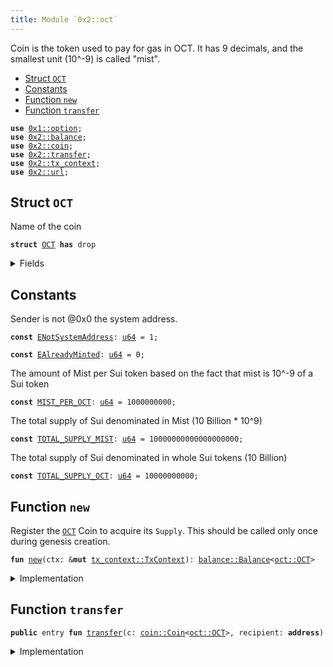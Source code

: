 ```yaml
---
title: Module `0x2::oct`
---
```


Coin<OCT> is the token used to pay for gas in OCT.
It has 9 decimals, and the smallest unit (10^-9) is called "mist".


-  [Struct `OCT`](#0x2_oct_OCT)
-  [Constants](#@Constants_0)
-  [Function `new`](#0x2_oct_new)
-  [Function `transfer`](#0x2_oct_transfer)


<pre><code><b>use</b> <a href="../move-stdlib/option.md#0x1_option">0x1::option</a>;
<b>use</b> <a href="../sui-framework/balance.md#0x2_balance">0x2::balance</a>;
<b>use</b> <a href="../sui-framework/coin.md#0x2_coin">0x2::coin</a>;
<b>use</b> <a href="../sui-framework/transfer.md#0x2_transfer">0x2::transfer</a>;
<b>use</b> <a href="../sui-framework/tx_context.md#0x2_tx_context">0x2::tx_context</a>;
<b>use</b> <a href="../sui-framework/url.md#0x2_url">0x2::url</a>;
</code></pre>



<a name="0x2_oct_OCT"></a>

## Struct `OCT`

Name of the coin


<pre><code><b>struct</b> <a href="../sui-framework/oct.md#0x2_oct_OCT">OCT</a> <b>has</b> drop
</code></pre>



<details>
<summary>Fields</summary>


<dl>
<dt>
<code>dummy_field: bool</code>
</dt>
<dd>

</dd>
</dl>


</details>

<a name="@Constants_0"></a>

## Constants


<a name="0x2_oct_ENotSystemAddress"></a>

Sender is not @0x0 the system address.


<pre><code><b>const</b> <a href="../sui-framework/oct.md#0x2_oct_ENotSystemAddress">ENotSystemAddress</a>: <a href="../move-stdlib/u64.md#0x1_u64">u64</a> = 1;
</code></pre>



<a name="0x2_oct_EAlreadyMinted"></a>



<pre><code><b>const</b> <a href="../sui-framework/oct.md#0x2_oct_EAlreadyMinted">EAlreadyMinted</a>: <a href="../move-stdlib/u64.md#0x1_u64">u64</a> = 0;
</code></pre>



<a name="0x2_oct_MIST_PER_OCT"></a>

The amount of Mist per Sui token based on the fact that mist is
10^-9 of a Sui token


<pre><code><b>const</b> <a href="../sui-framework/oct.md#0x2_oct_MIST_PER_OCT">MIST_PER_OCT</a>: <a href="../move-stdlib/u64.md#0x1_u64">u64</a> = 1000000000;
</code></pre>



<a name="0x2_oct_TOTAL_SUPPLY_MIST"></a>

The total supply of Sui denominated in Mist (10 Billion * 10^9)


<pre><code><b>const</b> <a href="../sui-framework/oct.md#0x2_oct_TOTAL_SUPPLY_MIST">TOTAL_SUPPLY_MIST</a>: <a href="../move-stdlib/u64.md#0x1_u64">u64</a> = 10000000000000000000;
</code></pre>



<a name="0x2_oct_TOTAL_SUPPLY_OCT"></a>

The total supply of Sui denominated in whole Sui tokens (10 Billion)


<pre><code><b>const</b> <a href="../sui-framework/oct.md#0x2_oct_TOTAL_SUPPLY_OCT">TOTAL_SUPPLY_OCT</a>: <a href="../move-stdlib/u64.md#0x1_u64">u64</a> = 10000000000;
</code></pre>



<a name="0x2_oct_new"></a>

## Function `new`

Register the <code><a href="../sui-framework/oct.md#0x2_oct_OCT">OCT</a></code> Coin to acquire its <code>Supply</code>.
This should be called only once during genesis creation.


<pre><code><b>fun</b> <a href="../sui-framework/oct.md#0x2_oct_new">new</a>(ctx: &<b>mut</b> <a href="../sui-framework/tx_context.md#0x2_tx_context_TxContext">tx_context::TxContext</a>): <a href="../sui-framework/balance.md#0x2_balance_Balance">balance::Balance</a>&lt;<a href="../sui-framework/oct.md#0x2_oct_OCT">oct::OCT</a>&gt;
</code></pre>



<details>
<summary>Implementation</summary>


<pre><code><b>fun</b> <a href="../sui-framework/oct.md#0x2_oct_new">new</a>(ctx: &<b>mut</b> TxContext): Balance&lt;<a href="../sui-framework/oct.md#0x2_oct_OCT">OCT</a>&gt; {
    <b>assert</b>!(ctx.sender() == @0x0, <a href="../sui-framework/oct.md#0x2_oct_ENotSystemAddress">ENotSystemAddress</a>);
    <b>assert</b>!(ctx.epoch() == 0, <a href="../sui-framework/oct.md#0x2_oct_EAlreadyMinted">EAlreadyMinted</a>);

    <b>let</b> (treasury, metadata) = <a href="../sui-framework/coin.md#0x2_coin_create_currency">coin::create_currency</a>(
        <a href="../sui-framework/oct.md#0x2_oct_OCT">OCT</a> {},
        9,
        b"<a href="../sui-framework/oct.md#0x2_oct_OCT">OCT</a>",
        b"<a href="../sui-framework/oct.md#0x2_oct_OCT">OCT</a>",
        // TODO: add appropriate description and logo <a href="../sui-framework/url.md#0x2_url">url</a>
        b"",
        <a href="../move-stdlib/option.md#0x1_option_none">option::none</a>(),
        ctx,
    );
    <a href="../sui-framework/transfer.md#0x2_transfer_public_freeze_object">transfer::public_freeze_object</a>(metadata);
    <b>let</b> <b>mut</b> supply = treasury.treasury_into_supply();
    <b>let</b> total_sui = supply.increase_supply(<a href="../sui-framework/oct.md#0x2_oct_TOTAL_SUPPLY_MIST">TOTAL_SUPPLY_MIST</a>);
    supply.destroy_supply();
    total_sui
}
</code></pre>



</details>

<a name="0x2_oct_transfer"></a>

## Function `transfer`



<pre><code><b>public</b> entry <b>fun</b> <a href="../sui-framework/transfer.md#0x2_transfer">transfer</a>(c: <a href="../sui-framework/coin.md#0x2_coin_Coin">coin::Coin</a>&lt;<a href="../sui-framework/oct.md#0x2_oct_OCT">oct::OCT</a>&gt;, recipient: <b>address</b>)
</code></pre>



<details>
<summary>Implementation</summary>


<pre><code><b>public</b> entry <b>fun</b> <a href="../sui-framework/transfer.md#0x2_transfer">transfer</a>(c: <a href="../sui-framework/coin.md#0x2_coin_Coin">coin::Coin</a>&lt;<a href="../sui-framework/oct.md#0x2_oct_OCT">OCT</a>&gt;, recipient: <b>address</b>) {
    <a href="../sui-framework/transfer.md#0x2_transfer_public_transfer">transfer::public_transfer</a>(c, recipient)
}
</code></pre>



</details>
